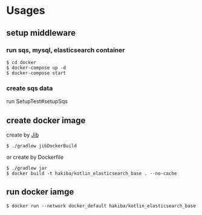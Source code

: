 # Usages
## setup middleware
### run sqs, mysql, elasticsearch container
```shell
$ cd docker
$ docker-compose up -d
$ docker-compose start
```
### create sqs data
run SetupTest#setupSqs

## create docker image
create by [Jib](https://github.com/GoogleContainerTools/jib)
```shell
$ ./gradlew jibDockerBuild
```
or create by Dockerfile
```shell
$ ./gradlew jar
$ docker build -t hakiba/kotlin_elasticsearch_base . --no-cache
```

## run docker iamge
```shell
$ docker run --network docker_default hakiba/kotlin_elasticsearch_base
```

